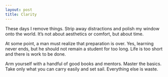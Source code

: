 ```yaml
---
layout: post
title: Clarity
---
```


These days I remove things. Strip away distractions and polish my window onto the world. It’s not about aesthetics or comfort, but about time.

At some point, a man must realize that preparation is over. Yes, learning never ends, but he should not remain a student for too long. Life is too short and there is work to be done.

Arm yourself with a handful of good books and mentors. Master the basics. Take only what you can carry easily and set sail. Everything else is waste.